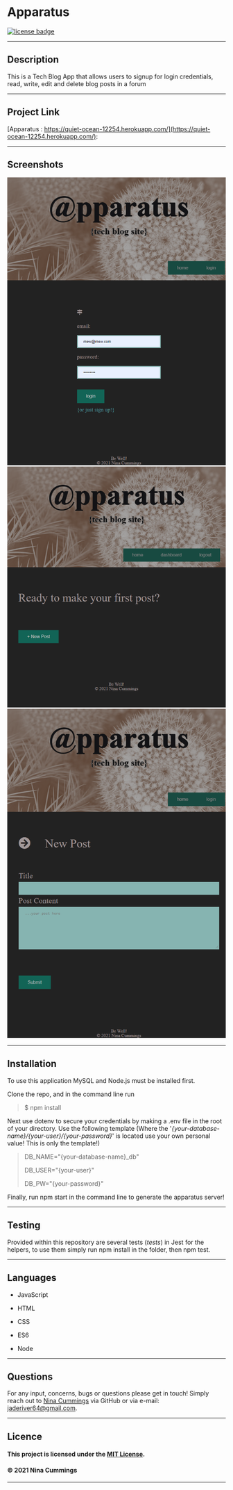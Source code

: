 
# Apparatus
<a href='https://opensource.org/licenses/MIT'><img src='https://img.shields.io/badge/license-MIT-blueviolet' alt='license badge'></a>

---------------------------------------

## Description

This is a Tech Blog App that allows users to signup for login credentials, read, write, edit and delete blog posts in a forum

---------------------------------------

## Project Link

[Apparatus : https://quiet-ocean-12254.herokuapp.com/](https://quiet-ocean-12254.herokuapp.com/): 




---------------------------------------

## Screenshots

![Project Image](./public/images/apparatus_screenshot_2.png)
![Project Image](./public/images/apparatus_screenshot_3.png)
![Project Image](./public/images/apparatus_screenshot_5.png)

---------------------------------------

## Installation

To use this application MySQL and Node.js must be installed first.

Clone the repo, and in the command line run 

>
> $ npm install
> 
Next use dotenv to secure your credentials by making a .env file in the root of your directory.  Use the following template (Where the '*{your-database-name}/{your-user}/{your-password}*' is located use your own personal value!  This is only the template!)

> DB_NAME="{your-database-name}_db"
>
> DB_USER="{your-user}"
>
> DB_PW="{your-password}"


Finally, run npm start in the command line to generate the apparatus server!

---------------------------------------
## Testing

Provided within this repository are several tests (_tests_) in Jest for the helpers, to use them simply run npm install in the folder, then npm test.

---------------------------------------

## Languages

                    
* JavaScript
   
* HTML
   
* CSS
   
* ES6
   
* Node
   

---------------------------------------

## Questions

For any input, concerns, bugs or questions please get in touch!  Simply reach out to [Nina Cummings](https://github.com/jaderiver62/apparatus) via GitHub or via e-mail: jaderiver64@gmail.com.

---------------------------------------

## Licence


#### This project is licensed under the [MIT License](https://opensource.org/licenses/MIT).
#### &copy; 2021 Nina Cummings

---------------------------------------
    